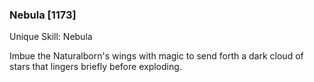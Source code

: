 ### Nebula [1173]

Unique Skill: Nebula

Imbue the Naturalborn's wings with magic to send forth a dark cloud of stars that lingers briefly before exploding.